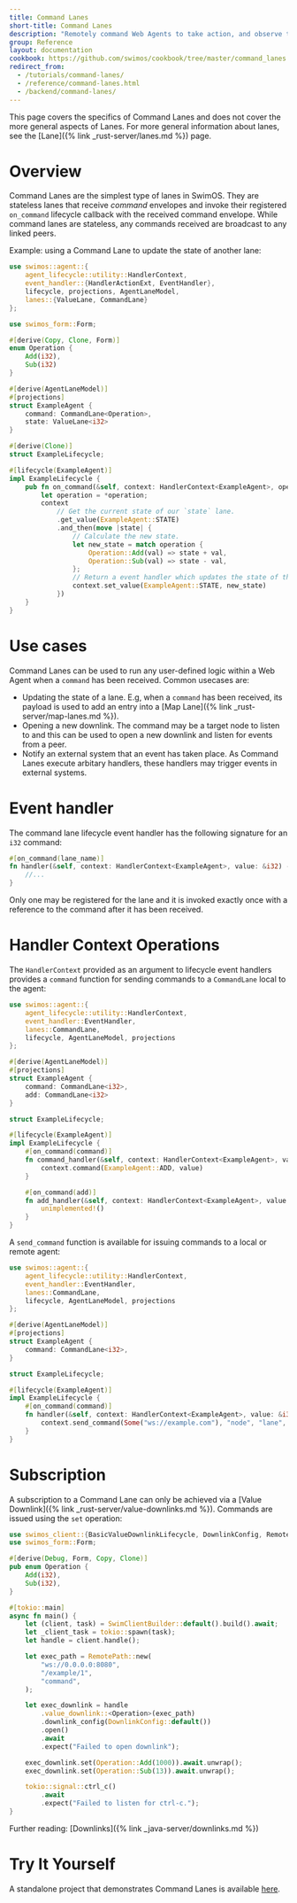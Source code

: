 ```yaml
---
title: Command Lanes
short-title: Command Lanes
description: "Remotely command Web Agents to take action, and observe the actions taken by others."
group: Reference
layout: documentation
cookbook: https://github.com/swimos/cookbook/tree/master/command_lanes
redirect_from:
  - /tutorials/command-lanes/
  - /reference/command-lanes.html
  - /backend/command-lanes/
---
```


This page covers the specifics of Command Lanes and does not cover the more general aspects of Lanes. For more general information about lanes, see the [Lane]({% link _rust-server/lanes.md %}) page.

# Overview

Command Lanes are the simplest type of lanes in SwimOS. They are stateless lanes that receive _command_ envelopes and invoke their registered `on_command` lifecycle callback with the received command envelope. While command lanes are stateless, any commands received are broadcast to any linked peers.

Example: using a Command Lane to update the state of another lane:

```rust
use swimos::agent::{
    agent_lifecycle::utility::HandlerContext,
    event_handler::{HandlerActionExt, EventHandler},
    lifecycle, projections, AgentLaneModel,
    lanes::{ValueLane, CommandLane}
};

use swimos_form::Form;

#[derive(Copy, Clone, Form)]
enum Operation {
    Add(i32),
    Sub(i32)
}

#[derive(AgentLaneModel)]
#[projections]
struct ExampleAgent {
    command: CommandLane<Operation>,
    state: ValueLane<i32>
}

#[derive(Clone)]
struct ExampleLifecycle;

#[lifecycle(ExampleAgent)]
impl ExampleLifecycle {
    pub fn on_command(&self, context: HandlerContext<ExampleAgent>, operation: &Operation) -> impl EventHandler<ExampleAgent> {
        let operation = *operation;
        context
            // Get the current state of our `state` lane.
            .get_value(ExampleAgent::STATE)
            .and_then(move |state| {
                // Calculate the new state.
                let new_state = match operation {
                    Operation::Add(val) => state + val,
                    Operation::Sub(val) => state - val,
                };
                // Return a event handler which updates the state of the `state` lane.
                context.set_value(ExampleAgent::STATE, new_state)
            })
    }
}
```

# Use cases

Command Lanes can be used to run any user-defined logic within a Web Agent when a `command` has been received. Common usecases are:

- Updating the state of a lane. E.g, when a `command` has been received, its payload is used to add an entry into a [Map Lane]({% link _rust-server/map-lanes.md %}).
- Opening a new downlink. The command may be a target node to listen to and this can be used to open a new downlink and listen for events from a peer.
- Notify an external system that an event has taken place. As Command Lanes execute arbitary handlers, these handlers may trigger events in external systems.

# Event handler

The command lane lifecycle event handler has the following signature for an `i32` command:

```rust
#[on_command(lane_name)]
fn handler(&self, context: HandlerContext<ExampleAgent>, value: &i32) -> impl EventHandler<ExampleAgent> {
    //...
}
```

Only one may be registered for the lane and it is invoked exactly once with a reference to the command after it has been received.

# Handler Context Operations

The `HandlerContext` provided as an argument to lifecycle event handlers provides a `command` function for sending commands to a `CommandLane` local to the agent:

```rust
use swimos::agent::{
    agent_lifecycle::utility::HandlerContext,
    event_handler::EventHandler,
    lanes::CommandLane,
    lifecycle, AgentLaneModel, projections
};

#[derive(AgentLaneModel)]
#[projections]
struct ExampleAgent {
    command: CommandLane<i32>,
    add: CommandLane<i32>
}

struct ExampleLifecycle;

#[lifecycle(ExampleAgent)]
impl ExampleLifecycle {
    #[on_command(command)]
    fn command_handler(&self, context: HandlerContext<ExampleAgent>, value: &i32) -> impl EventHandler<ExampleAgent> {
        context.command(ExampleAgent::ADD, value)
    }

    #[on_command(add)]
    fn add_handler(&self, context: HandlerContext<ExampleAgent>, value: &i32) -> impl EventHandler<ExampleAgent> {
        unimplemented!()
    }
}
```

A `send_command` function is available for issuing commands to a local or remote agent:

```rust
use swimos::agent::{
    agent_lifecycle::utility::HandlerContext,
    event_handler::EventHandler,
    lanes::CommandLane,
    lifecycle, AgentLaneModel, projections
};

#[derive(AgentLaneModel)]
#[projections]
struct ExampleAgent {
    command: CommandLane<i32>,
}

struct ExampleLifecycle;

#[lifecycle(ExampleAgent)]
impl ExampleLifecycle {
    #[on_command(command)]
    fn handler(&self, context: HandlerContext<ExampleAgent>, value: &i32) -> impl EventHandler<ExampleAgent> {
        context.send_command(Some("ws://example.com"), "node", "lane", "command")
    }
}
```

# Subscription

A subscription to a Command Lane can only be achieved via a [Value Downlink]({% link _rust-server/value-downlinks.md %}). Commands are issued using the `set` operation:

```rust
use swimos_client::{BasicValueDownlinkLifecycle, DownlinkConfig, RemotePath, SwimClientBuilder};
use swimos_form::Form;

#[derive(Debug, Form, Copy, Clone)]
pub enum Operation {
    Add(i32),
    Sub(i32),
}

#[tokio::main]
async fn main() {
    let (client, task) = SwimClientBuilder::default().build().await;
    let _client_task = tokio::spawn(task);
    let handle = client.handle();

    let exec_path = RemotePath::new(
        "ws://0.0.0.0:8080",
        "/example/1",
        "command",
    );

    let exec_downlink = handle
        .value_downlink::<Operation>(exec_path)
        .downlink_config(DownlinkConfig::default())
        .open()
        .await
        .expect("Failed to open downlink");

    exec_downlink.set(Operation::Add(1000)).await.unwrap();
    exec_downlink.set(Operation::Sub(13)).await.unwrap();

    tokio::signal::ctrl_c()
        .await
        .expect("Failed to listen for ctrl-c.");
}
```

Further reading: [Downlinks]({% link _java-server/downlinks.md %})

# Try It Yourself

A standalone project that demonstrates Command Lanes is available [here](https://github.com/swimos/swim-rust/tree/main/example_apps/command_lane).
